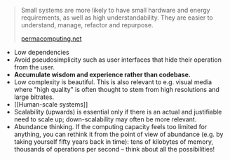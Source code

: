 > Small systems are more likely to have small hardware and energy requirements, as well as high understandability. They are easier to understand, manage, refactor and repurpose.
>
> [permacomputing.net](https://permacomputing.net/Principles/)

- Low dependencies
- Avoid pseudosimplicity such as user interfaces that hide their operation from the user.
- **Accumulate wisdom and experience rather than codebase.**
- Low complexity is beautiful. This is also relevant to e.g. visual media where "high quality" is often thought to stem from high resolutions and large bitrates.
- [[Human-scale systems]]
- Scalability (upwards) is essential only if there is an actual and justifiable need to scale up; down-scalability may often be more relevant.
- Abundance thinking. If the computing capacity feels too limited for anything, you can rethink it from the point of view of abundance (e.g. by taking yourself fifty years back in time): tens of kilobytes of memory, thousands of operations per second – think about all the possibilities!
